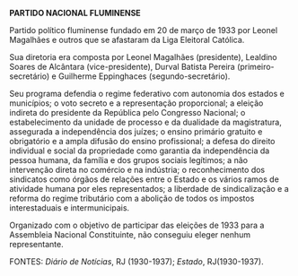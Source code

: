 **PARTIDO NACIONAL FLUMINENSE**

Partido político fluminense fundado em 20 de março de 1933 por Leonel
Magalhães e outros que se afastaram da Liga Eleitoral Católica.

Sua diretoria era composta por Leonel Magalhães (presidente), Lealdino
Soares de Alcântara (vice-presidente), Durval Batista Pereira
(primeiro-secretário) e Guilherme Eppinghaces (segundo-secretário).

Seu programa defendia o regime federativo com autonomia dos estados e
municípios; o voto secreto e a representação proporcional; a eleição
indireta do presidente da República pelo Congresso Nacional; o
estabelecimento da unidade de processo e da dualidade da magistratura,
assegurada a independência dos juízes; o ensino primário gratuito e
obrigatório e a ampla difusão do ensino profissional; a defesa do
direito individual e social da propriedade como garantia da
independência da pessoa humana, da família e dos grupos sociais
legítimos; a não intervenção direta no comércio e na indústria; o
reconhecimento dos sindicatos como órgãos de relações entre o Estado e
os vários ramos de atividade humana por eles representados; a liberdade
de sindicalização e a reforma do regime tributário com a abolição de
todos os impostos interestaduais e intermunicipais.

Organizado com o objetivo de participar das eleições de 1933 para a
Assembleia Nacional Constituinte, não conseguiu eleger nenhum
representante.

FONTES: *Diário de Notícias*, RJ (1930-1937); *Estado*, RJ(1930-1937).
